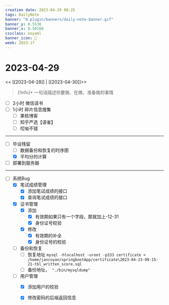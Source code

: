 ```yaml
---
creation date: 2023-04-29 08:25
tags: DailyNote
banner: "0.plugin/banners/daily-note-banner.gif"
banner_y: 0.5536
banner_x: 0.50168
cssclass: noyaml
banner_icon: 💌
week: 2023-17
---
```


# 2023-04-29

<< [[2023-04-28]] | [[2023-04-30]]>>


> [!info]+ 一句话描述你要做、在做、准备做的事情
> 


- [ ] 2小时 微信读书
- [ ] 1小时 碎片信息搜集
	- [ ] 果核博客
	- [ ] 知乎严选【语雀】
	- [ ] 哎呦不错

---

- [ ] 毕设残留
	- [ ] 数据备份和恢复的时序图
	- [x] 平均分的计算
- [ ] 部署到服务器

---

- [ ] 系统Bug
	- [x] 笔试成绩管理
		- [x] 添加笔试成绩的接口
		- [x] 查询笔试成绩的接口
	- [x] 证书管理
		- [x] 添加
			- [x] 有效期如果只有一个字段，那就加上-12-31
			- [x] 身份证号校验
		- [x] 修改
			- [x] 有效期的补全
			- [x] 身份证号的校验
	- [ ] 备份和恢复
		- [ ] 恢复地址 `mysql -hlocalhost -uroot -p333 certificate < /home/jancoyan/springbootApp/certificate\2023-04-23-09-15-21-tbl_written_score.sql`
		- [ ] 备份地址，` "./bin/mysqldump"`
	- [ ] 用户管理
		- [x] 添加用户的校验
		- [x] 修改密码的后端返回信息

